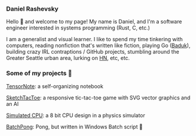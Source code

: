### Daniel Rashevsky

Hello 👋 and welcome to my page! My name is Daniel, and I'm a software engineer interested in systems programming (Rust, C, etc.)

I am a generalist and visual learner. I like to spend my time tinkering with computers, reading nonfiction that's written like fiction, playing Go ([Baduk](https://www.learn-go.net/)), building crazy IRL contraptions / GitHub projects, stumbling around the Greater Seattle urban area, lurking on [HN](https://news.ycombinator.com), etc, etc.

### Some of my projects 🔮

[TensorNote](https://drashevsky.github.io/tensornote/): a self-organizing notebook

[SketchTacToe](https://drashevsky.github.io/SketchTacToe-App/): a responsive tic-tac-toe game with SVG vector graphics and an AI

[Simulated CPU](https://github.com/drashevsky/SimulatedCPU): a 8 bit CPU design in a physics simulator

[BatchPong](https://github.com/drashevsky/BatchPong): Pong, but written in Windows Batch script 🤯
